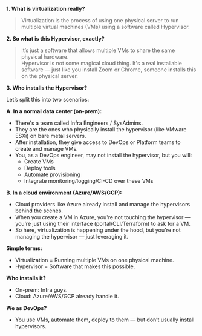 **1. What is virtualization really?**

> Virtualization is the process of using one physical server to run multiple virtual machines (VMs) using a software called Hypervisor.

**2. So what is this Hypervisor, exactly?**

> It’s just a software that allows multiple VMs to share the same physical hardware.  
> Hypervisor is not some magical cloud thing. It's a real installable software — just like you install Zoom or Chrome, someone installs this on the physical server.

**3. Who installs the Hypervisor?**

Let’s split this into two scenarios:

**A. In a normal data center (on-prem):**

- There's a team called Infra Engineers / SysAdmins.
- They are the ones who physically install the hypervisor (like VMware ESXi) on bare metal servers.
- After installation, they give access to DevOps or Platform teams to create and manage VMs.
- You, as a DevOps engineer, may not install the hypervisor, but you will:
  - Create VMs
  - Deploy tools
  - Automate provisioning
  - Integrate monitoring/logging/CI-CD over these VMs

**B. In a cloud environment (Azure/AWS/GCP):**

- Cloud providers like Azure already install and manage the hypervisors behind the scenes.
- When you create a VM in Azure, you're not touching the hypervisor — you’re just using their interface (portal/CLI/Terraform) to ask for a VM.
- So here, virtualization is happening under the hood, but you're not managing the hypervisor — just leveraging it.

**Simple terms:**

- Virtualization = Running multiple VMs on one physical machine.
- Hypervisor = Software that makes this possible.

**Who installs it?**

- On-prem: Infra guys.
- Cloud: Azure/AWS/GCP already handle it.

**We as DevOps?**

- You use VMs, automate them, deploy to them — but don’t usually install hypervisors.
